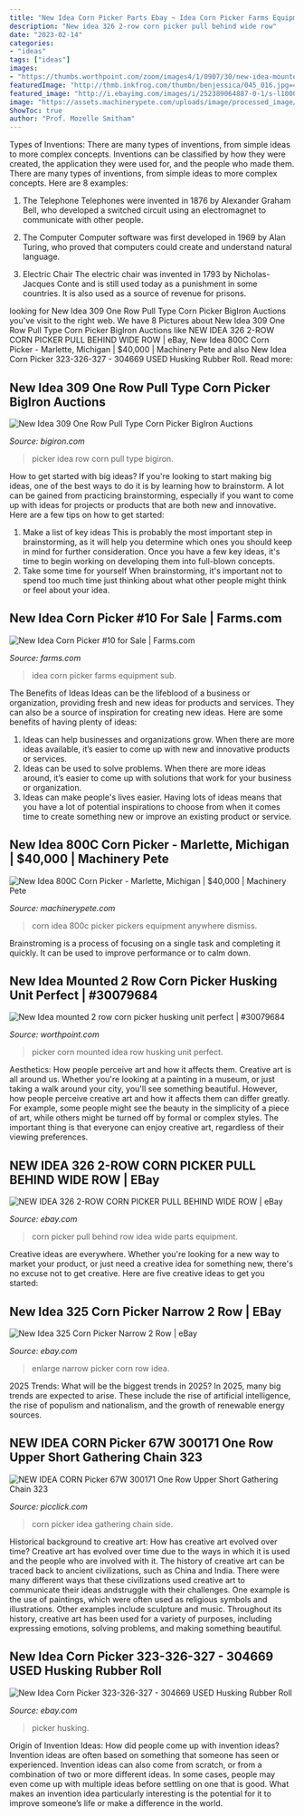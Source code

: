 ```yaml
---
title: "New Idea Corn Picker Parts Ebay ~ Idea Corn Picker Farms Equipment Sub"
description: "New idea 326 2-row corn picker pull behind wide row"
date: "2023-02-14"
categories:
- "ideas"
tags: ["ideas"]
images:
- "https://thumbs.worthpoint.com/zoom/images4/1/0907/30/new-idea-mounted-2-row-corn-picker-husking-unit_1_a9074dc938d9b66c69d8ecc2dca5ecbc.jpg"
featuredImage: "http://thmb.inkfrog.com/thumbn/benjessica/045_016.jpg=450"
featured_image: "http://i.ebayimg.com/images/i/252389064887-0-1/s-l1000.jpg"
image: "https://assets.machinerypete.com/uploads/image/processed_image/5556148/img.axd"
ShowToc: true
author: "Prof. Mozelle Smitham"
---
```



Types of Inventions: There are many types of inventions, from simple ideas to more complex concepts.
Inventions can be classified by how they were created, the application they were used for, and the people who made them. There are many types of inventions, from simple ideas to more complex concepts. Here are 8 examples:
1. The Telephone 
Telephones were invented in 1876 by Alexander Graham Bell, who developed a switched circuit using an electromagnet to communicate with other people.

2. The Computer 
Computer software was first developed in 1969 by Alan Turing, who proved that computers could create and understand natural language.

3. Electric Chair 
The electric chair was invented in 1793 by Nicholas-Jacques Conte and is still used today as a punishment in some countries. It is also used as a source of revenue for prisons. 

	

		
looking for New Idea 309 One Row Pull Type Corn Picker BigIron Auctions you've visit to the right web. We have 8 Pictures about New Idea 309 One Row Pull Type Corn Picker BigIron Auctions like NEW IDEA 326 2-ROW CORN PICKER PULL BEHIND WIDE ROW | eBay, New Idea 800C Corn Picker - Marlette, Michigan | $40,000 | Machinery Pete and also New Idea Corn Picker 323-326-327 - 304669 USED Husking Rubber Roll. Read more:
		
    
## New Idea 309 One Row Pull Type Corn Picker BigIron Auctions

<img loading=lazy src="https://bigiron.blob.core.windows.net/public/items/940f1ca89112e81180c000155d3f3c71/newidea309newideamdl309onerowpulltypecornpicker-4.jpg" onerror="this.onerror=null;this.src='https://tse2.mm.bing.net/th?id=OIP.Aq_i0ujVV-7k7iOCmvJpMQHaFj&amp;pid=15.1';" alt="New Idea 309 One Row Pull Type Corn Picker BigIron Auctions">

_Source: bigiron.com_

>picker idea row corn pull type bigiron. 

	

How to get started with big ideas?
If you're looking to start making big ideas, one of the best ways to do it is by learning how to brainstorm. A lot can be gained from practicing brainstorming, especially if you want to come up with ideas for projects or products that are both new and innovative. Here are a few tips on how to get started: 
1. Make a list of key ideas 
This is probably the most important step in brainstorming, as it will help you determine which ones you should keep in mind for further consideration. Once you have a few key ideas, it's time to begin working on developing them into full-blown concepts. 
2. Take some time for yourself 
When brainstorming, it's important not to spend too much time just thinking about what other people might think or feel about your idea.

    
## New Idea Corn Picker #10 For Sale | Farms.com

<img loading=lazy src="https://images1.farms.com/ufe-images/files/dealers/dan-seifried-farm-equipment/listingimages/291201-1.jpg" onerror="this.onerror=null;this.src='https://tse2.mm.bing.net/th?id=OIP.IZh6okg4lu01Nx3KUXjv7AHaE8&amp;pid=15.1';" alt="New Idea Corn Picker #10 for Sale | Farms.com">

_Source: farms.com_

>idea corn picker farms equipment sub. 

	

The Benefits of Ideas
Ideas can be the lifeblood of a business or organization, providing fresh and new ideas for products and services. They can also be a source of inspiration for creating new ideas. Here are some benefits of having plenty of ideas: 
1. Ideas can help businesses and organizations grow. When there are more ideas available, it’s easier to come up with new and innovative products or services. 
2. Ideas can be used to solve problems. When there are more ideas around, it’s easier to come up with solutions that work for your business or organization. 
3. Ideas can make people's lives easier. Having lots of ideas means that you have a lot of potential inspirations to choose from when it comes time to create something new or improve an existing product or service. 

    
## New Idea 800C Corn Picker - Marlette, Michigan | $40,000 | Machinery Pete

<img loading=lazy src="https://assets.machinerypete.com/uploads/image/processed_image/5556148/img.axd" onerror="this.onerror=null;this.src='https://tse3.mm.bing.net/th?id=OIP.ceMoD-qY1hOL4whfKF08lAHaFj&amp;pid=15.1';" alt="New Idea 800C Corn Picker - Marlette, Michigan | $40,000 | Machinery Pete">

_Source: machinerypete.com_

>corn idea 800c picker pickers equipment anywhere dismiss. 

	

Brainstroming is a process of focusing on a single task and completing it quickly. It can be used to improve performance or to calm down.

    
## New Idea Mounted 2 Row Corn Picker Husking Unit Perfect | #30079684

<img loading=lazy src="https://thumbs.worthpoint.com/zoom/images4/1/0907/30/new-idea-mounted-2-row-corn-picker-husking-unit_1_a9074dc938d9b66c69d8ecc2dca5ecbc.jpg" onerror="this.onerror=null;this.src='https://tse1.mm.bing.net/th?id=OIP.iWViOFPtpcq9mOWXVQVwwQAAAA&amp;pid=15.1';" alt="New Idea mounted 2 row corn picker husking unit perfect | #30079684">

_Source: worthpoint.com_

>picker corn mounted idea row husking unit perfect. 

	

Aesthetics: How people perceive art and how it affects them.
Creative art is all around us. Whether you're looking at a painting in a museum, or just taking a walk around your city, you'll see something beautiful. However, how people perceive creative art and how it affects them can differ greatly. For example, some people might see the beauty in the simplicity of a piece of art, while others might be turned off by formal or complex styles. The important thing is that everyone can enjoy creative art, regardless of their viewing preferences.

    
## NEW IDEA 326 2-ROW CORN PICKER PULL BEHIND WIDE ROW | EBay

<img loading=lazy src="http://i.ebayimg.com/images/i/252389064887-0-1/s-l1000.jpg" onerror="this.onerror=null;this.src='https://tse1.mm.bing.net/th?id=OIP.plNZM9BqLDsAaqdHH_KtXwHaFj&amp;pid=15.1';" alt="NEW IDEA 326 2-ROW CORN PICKER PULL BEHIND WIDE ROW | eBay">

_Source: ebay.com_

>corn picker pull behind row idea wide parts equipment. 

	

Creative ideas are everywhere. Whether you're looking for a new way to market your product, or just need a creative idea for something new, there's no excuse not to get creative. Here are five creative ideas to get you started: 

    
## New Idea 325 Corn Picker Narrow 2 Row | EBay

<img loading=lazy src="http://thmb.inkfrog.com/thumbn/benjessica/045_016.jpg=450" onerror="this.onerror=null;this.src='https://tse4.mm.bing.net/th?id=OIP.BlGKA4i5nnWaYZ4Smc4heAHaFi&amp;pid=15.1';" alt="New Idea 325 Corn Picker Narrow 2 Row | eBay">

_Source: ebay.com_

>enlarge narrow picker corn row idea. 

	

2025 Trends: What will be the biggest trends in 2025?
In 2025, many big trends are expected to arise. These include the rise of artificial intelligence, the rise of populism and nationalism, and the growth of renewable energy sources.

    
## NEW IDEA CORN Picker 67W 300171 One Row Upper Short Gathering Chain 323

<img loading=lazy src="https://www.picclickimg.com/d/l400/pict/163938664978_/New-Idea-Corn-Picker-324-325-USED-302320.jpg" onerror="this.onerror=null;this.src='https://tse3.mm.bing.net/th?id=OIP.j7zQMS5IZRRuvr_rcVYQBAAAAA&amp;pid=15.1';" alt="NEW IDEA CORN Picker 67W 300171 One Row Upper Short Gathering Chain 323">

_Source: picclick.com_

>corn picker idea gathering chain side. 

	

Historical background to creative art: How has creative art evolved over time?
Creative art has evolved over time due to the ways in which it is used and the people who are involved with it. The history of creative art can be traced back to ancient civilizations, such as China and India. There were many different ways that these civilizations used creative art to communicate their ideas andstruggle with their challenges. One example is the use of paintings, which were often used as religious symbols and illustrations. Other examples include sculpture and music. Throughout its history, creative art has been used for a variety of purposes, including expressing emotions, solving problems, and making something beautiful.

    
## New Idea Corn Picker 323-326-327 - 304669 USED Husking Rubber Roll

<img loading=lazy src="https://i.ebayimg.com/images/g/jf8AAOSwIFtZ~1nb/s-l400.jpg" onerror="this.onerror=null;this.src='https://tse1.mm.bing.net/th?id=OIP.xF4Gc0Vb2wG9qf-omvmeRgAAAA&amp;pid=15.1';" alt="New Idea Corn Picker 323-326-327 - 304669 USED Husking Rubber Roll">

_Source: ebay.com_

>picker husking. 

	

Origin of Invention Ideas: How did people come up with invention ideas?
Invention ideas are often based on something that someone has seen or experienced. Invention ideas can also come from scratch, or from a combination of two or more different ideas. In some cases, people may even come up with multiple ideas before settling on one that is good. What makes an invention idea particularly interesting is the potential for it to improve someone’s life or make a difference in the world.

